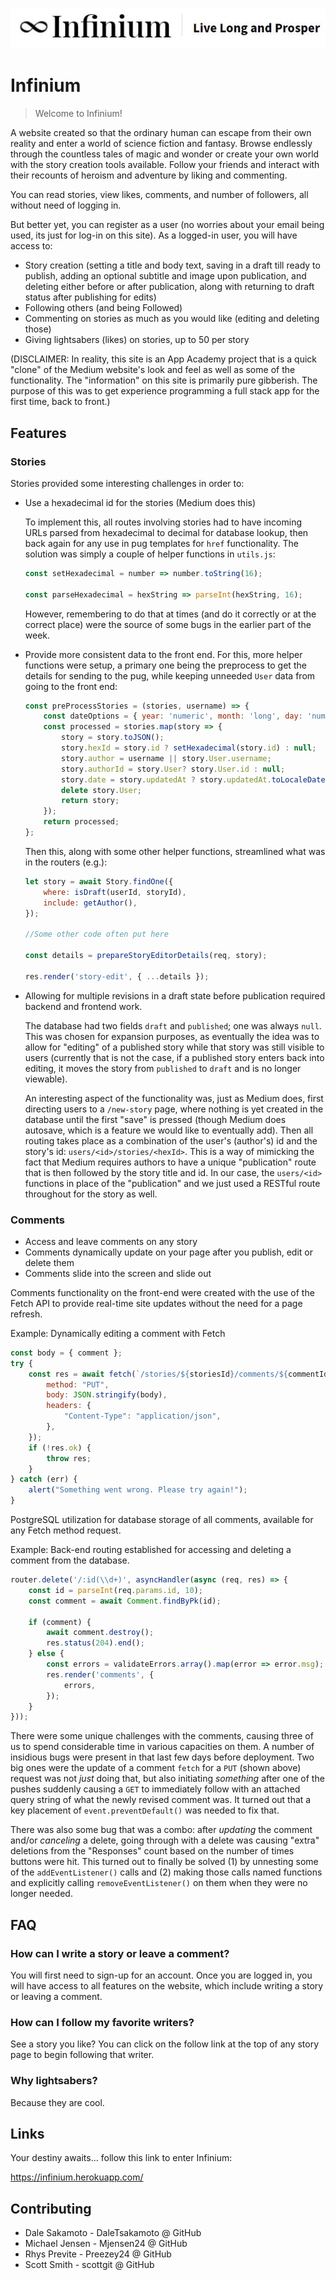 ![Logo of the project](./public/images/infinium-logo.JPG)

# Infinium
> Welcome to Infinium!

A website created so that the ordinary human can escape from their own reality and enter a world of science fiction and fantasy. Browse endlessly through the countless tales of magic and wonder or create your own world with the story creation tools available. Follow your friends and interact with their recounts of heroism and adventure by liking and commenting.

You can read stories, view likes, comments, and number of followers, all without need of logging in.

But better yet, you can register as a user (no worries about your email being used, its just for log-in on this site). As a logged-in user, you will have access to:

* Story creation (setting a title and body text, saving in a draft till ready to publish, adding an optional subtitle and image upon publication, and deleting either before or after publication, along with returning to draft status after publishing for edits)
* Following others (and being Followed)
* Commenting on stories as much as you would like (editing and deleting those)
* Giving lightsabers (likes) on stories, up to 50 per story

(DISCLAIMER: In reality, this site is an App Academy project that is a quick "clone" of the Medium website's look and feel as well as some of the functionality. The "information" on this site is primarily pure gibberish. The purpose of this was to get experience programming a full stack app for the first time, back to front.)

## Features

### Stories

Stories provided some interesting challenges in order to:

* Use a hexadecimal id for the stories (Medium does this)

    To implement this, all routes involving stories had to have incoming URLs parsed from hexadecimal to decimal for database lookup, then back again for any use in pug templates for `href` functionality. The solution was simply a couple of helper functions in `utils.js`:

    ```js
    const setHexadecimal = number => number.toString(16);

    const parseHexadecimal = hexString => parseInt(hexString, 16);
    ```

    However, remembering to do that at times (and do it correctly or at the correct place) were the source of some bugs in the earlier part of the week.

* Provide more consistent data to the front end. For this, more helper functions were setup, a primary one being the preprocess to get the details for sending to the pug, while keeping unneeded `User` data from going to the front end:

    ```js
    const preProcessStories = (stories, username) => {
        const dateOptions = { year: 'numeric', month: 'long', day: 'numeric' }
        const processed = stories.map(story => {
            story = story.toJSON();
            story.hexId = story.id ? setHexadecimal(story.id) : null;
            story.author = username || story.User.username;
            story.authorId = story.User? story.User.id : null;
            story.date = story.updatedAt ? story.updatedAt.toLocaleDateString("en-US", dateOptions) : null;
            delete story.User;
            return story;
        });
        return processed;
    };
    ```
    Then this, along with some other helper functions, streamlined what was in the routers (e.g.):

    ```js
    let story = await Story.findOne({
        where: isDraft(userId, storyId),
        include: getAuthor(),
    });

    //Some other code often put here

    const details = prepareStoryEditorDetails(req, story);

    res.render('story-edit', { ...details });
    ```

* Allowing for multiple revisions in a draft state before publication required backend and frontend work.

    The database had two fields `draft` and `published`; one was always `null`. This was chosen for expansion purposes, as eventually the idea was to allow for "editing" of a published story while that story was still visible to users (currently that is not the case, if a published story enters back into editing, it moves the story from `published` to `draft` and is no longer viewable).

    An interesting aspect of the functionality was, just as Medium does, first directing users to a `/new-story` page, where nothing is yet created in the database until the first "save" is pressed (though Medium does autosave, which is a feature we would like to eventually add). Then all routing takes place as a combination of the user's (author's) id and the story's id: `users/<id>/stories/<hexId>`. This is a way of mimicking the fact that Medium requires authors to have a unique "publication" route that is then followed by the story title and id. In our case, the `users/<id>` functions in place of the "publication" and we just used a RESTful route throughout for the story as well.

### Comments

* Access and leave comments on any story
* Comments dynamically update on your page after you publish, edit or delete them
* Comments slide into the screen and slide out

Comments functionality on the front-end were created with the use of the Fetch API to provide real-time site updates without the need for a page refresh.

Example: Dynamically editing a comment with Fetch

```js
const body = { comment };
try {
    const res = await fetch(`/stories/${storiesId}/comments/${commentId}`, {
        method: "PUT",
        body: JSON.stringify(body),
        headers: {
            "Content-Type": "application/json",
        },
    });
    if (!res.ok) {
        throw res;
    }
} catch (err) {
    alert("Something went wrong. Please try again!");
}
```
PostgreSQL utilization for database storage of all comments, available for any Fetch method request.

Example: Back-end routing established for accessing and deleting a comment from the database.

```js
router.delete('/:id(\\d+)', asyncHandler(async (req, res) => {
    const id = parseInt(req.params.id, 10);
    const comment = await Comment.findByPk(id);

    if (comment) {
        await comment.destroy();
        res.status(204).end();
    } else {
        const errors = validateErrors.array().map(error => error.msg);
        res.render('comments', {
            errors,
        });
    }
}));
```
There were some unique challenges with the comments, causing three of us to spend considerable time in various capacities on them. A number of insidious bugs were present in that last few days before deployment. Two big ones were the update of a comment `fetch` for a `PUT` (shown above) request was not *just* doing that, but also initiating *something* after one of the pushes suddenly causing a `GET` to immediately follow with an attached query string of what the newly revised comment was. It turned out that a key placement of `event.preventDefault()` was needed to fix that.

There was also some bug that was a combo: after *updating* the comment and/or *canceling* a delete, going through with a delete was causing "extra" deletions from the "Responses" count based on the number of times buttons were hit. This turned out to finally be solved (1) by unnesting some of the `addEventListener()` calls and (2) making those calls named functions and explicitly calling `removeEventListener()` on them when they were no longer needed.

## FAQ

### How can I write a story or leave a comment?

You will first need to sign-up for an account. Once you are logged in, you will have access to all features on the website, which include writing a story or leaving a comment.

### How can I follow my favorite writers?

See a story you like? You can click on the follow link at the top of any story page to begin following that writer.

### Why lightsabers?

Because they are cool.

## Links

Your destiny awaits... follow this link to enter Infinium:

https://infinium.herokuapp.com/

## Contributing

* Dale Sakamoto - DaleTsakamoto @ GitHub
* Michael Jensen - Mjensen24 @ GitHub
* Rhys Previte - Preezey24 @ GitHub
* Scott Smith - scottgit @ GitHub

